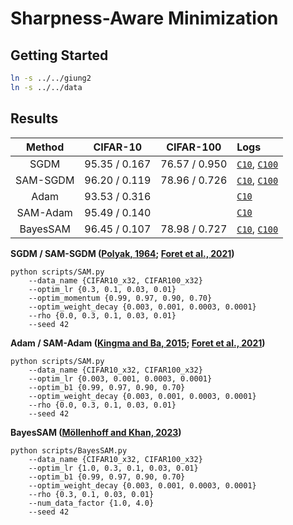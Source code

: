 # Sharpness-Aware Minimization

## Getting Started
```bash
ln -s ../../giung2
ln -s ../../data
```

## Results

| Method   | CIFAR-10      | CIFAR-100     | Logs |
| :-:      | :-:           | :-:           | :-   |
| SGDM     | 95.35 / 0.167 | 76.57 / 0.950 | [`C10`](./save/CIFAR10_x32/R20x4-BN-ReLU/SGDM/bs-0256_ne-0200_lr-0.03_mo-0.90_wd-0.0030_rho-0.0000_fp32/42/20230207084455.log), [`C100`](./save/CIFAR100_x32/R20x4-BN-ReLU/SGDM/bs-0256_ne-0200_lr-0.01_mo-0.97_wd-0.0030_rho-0.0000_fp32/42/20230214034755.log)
| SAM-SGDM | 96.20 / 0.119 | 78.96 / 0.726 | [`C10`](./save/CIFAR10_x32/R20x4-BN-ReLU/SAM/bs-0256_ne-0200_lr-0.10_mo-0.90_wd-0.0010_rho-0.3000_fp32/42/20230207023915.log), [`C100`](./save/CIFAR100_x32/R20x4-BN-ReLU/SAM/bs-0256_ne-0200_lr-0.30_mo-0.70_wd-0.0010_rho-0.3000_fp32/42/20230213110453.log)
| Adam     | 93.53 / 0.316 |               | [`C10`](./save/CIFAR10_x32/R20x4-BN-ReLU/Adam/bs-0256_ne-0200_lr-0.0010_b1-0.9700_b2-0.9990_wd-0.0001_rho-0.0000_fp32/42/20230208152048.log)
| SAM-Adam | 95.49 / 0.140 |               | [`C10`](./save/CIFAR10_x32/R20x4-BN-ReLU/SAM-Adam/bs-0256_ne-0200_lr-0.0003_b1-0.7000_b2-0.9990_wd-0.0010_rho-0.3000_fp32/42/20230208082743.log)
| BayesSAM | 96.45 / 0.107 | 78.98 / 0.727 | [`C10`](./save/CIFAR10_x32/R20x4-BN-ReLU/BayesSAM/bs-0256_ne-0200_lr-0.30_b1-0.900_b2-0.999_wd-0.0003_eps-1e-1_rho-0.1000_factor-1.0_fp32/42/20230210182542.log), [`C100`](./save/CIFAR100_x32/R20x4-BN-ReLU/BayesSAM/bs-0256_ne-0200_lr-1.00_b1-0.700_b2-0.999_wd-0.0003_eps-1e-1_rho-0.1000_factor-1.0_fp32/42/20230211203918.log)

**SGDM / SAM-SGDM ([Polyak, 1964](https://www.sciencedirect.com/science/article/abs/pii/0041555364901375); [Foret et al., 2021](https://arxiv.org/abs/2010.01412))**
```
python scripts/SAM.py
    --data_name {CIFAR10_x32, CIFAR100_x32}
    --optim_lr {0.3, 0.1, 0.03, 0.01}
    --optim_momentum {0.99, 0.97, 0.90, 0.70}
    --optim_weight_decay {0.003, 0.001, 0.0003, 0.0001}
    --rho {0.0, 0.3, 0.1, 0.03, 0.01}
    --seed 42
```

**Adam / SAM-Adam ([Kingma and Ba, 2015](https://arxiv.org/abs/1412.6980); [Foret et al., 2021](https://arxiv.org/abs/2010.01412))**
```
python scripts/SAM.py
    --data_name {CIFAR10_x32, CIFAR100_x32}
    --optim_lr {0.003, 0.001, 0.0003, 0.0001}
    --optim_b1 {0.99, 0.97, 0.90, 0.70}
    --optim_weight_decay {0.003, 0.001, 0.0003, 0.0001}
    --rho {0.0, 0.3, 0.1, 0.03, 0.01}
    --seed 42
```

**BayesSAM ([Möllenhoff and Khan, 2023](https://arxiv.org/abs/2210.01620))**
```
python scripts/BayesSAM.py
    --data_name {CIFAR10_x32, CIFAR100_x32}
    --optim_lr {1.0, 0.3, 0.1, 0.03, 0.01}
    --optim_b1 {0.99, 0.97, 0.90, 0.70}
    --optim_weight_decay {0.003, 0.001, 0.0003, 0.0001}
    --rho {0.3, 0.1, 0.03, 0.01}
    --num_data_factor {1.0, 4.0}
    --seed 42
```
